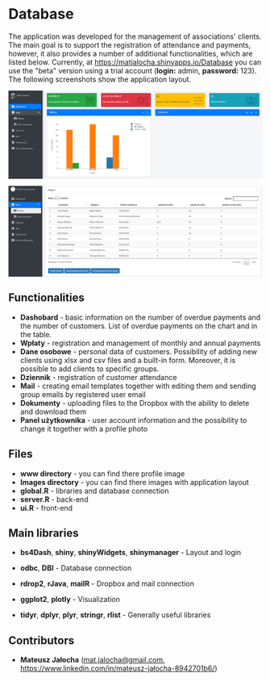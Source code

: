 # Database

The application was developed for the management of associations' clients.  The main goal is to support the registration of attendance and payments, however, it also provides a number of additional functionalities, which are listed below. Currently, at https://matjalocha.shinyapps.io/Database you can use the "beta" version using a trial account (**login:** admin, **password:** 123). The following screenshots show the application layout.

<p align="center">
<img align = "center" src ="Images/database_Dashboard.png" />
</p>

<p align="center">
<img align = "center" src ="Images/database_Payments.png" />
</p>

## Functionalities

- **Dashobard** - basic information on the number of overdue payments and the number of customers. List of overdue payments on the chart and in the table.
- **Wpłaty** - registration and management of monthly and annual payments
- **Dane osobowe** - personal data of customers. Possibility of adding new clients using xlsx and csv files and a built-in form. Moreover, it is possible to add clients to specific groups.
- **Dziennik** - registration of customer attendance
- **Mail** - creating email templates together with editing them and sending group emails by registered user email
- **Dokumenty** - uploading files to the Dropbox with the ability to delete and download them
- **Panel użytkownika** - user account information and the possibility to change it together with a profile photo


## Files

- **www directory** - you can find there profile image
- **Images directory** - you can find there images with application layout
- **global.R** - libraries and database connection
- **server.R** - back-end
- **ui.R** - front-end

## Main libraries

- **bs4Dash**, **shiny**, **shinyWidgets**, **shinymanager** - Layout and login

- **odbc**, **DBI** - Database connection

- **rdrop2**, **rJava**, **mailR** - Dropbox and mail connection

- **ggplot2**, **plotly** - Visualization

- **tidyr**, **dplyr**, **plyr**, **stringr**, **rlist** - Generally useful libraries

## Contributors

- **Mateusz Jałocha** (mat.jalocha@gmail.com, https://www.linkedin.com/in/mateusz-jałocha-8942701b6/)
